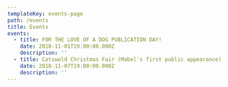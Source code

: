```yaml
---
templateKey: events-page
path: /events
title: Events
events:
  - title: FOR THE LOVE OF A DOG PUBLICATION DAY!
    date: 2018-11-01T19:00:00.000Z
    description: ''
  - title: Cotswold Christmas Fair (Mabel's first public appearance)
    date: 2018-11-07T19:00:00.000Z
    description: ''
---
```

